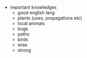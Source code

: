 - important knowledges
	- good english lang
	- plants (uses, propagations etc)
	- local animals
	- bugs
	- paths
	- birds
	- wise
	- strong